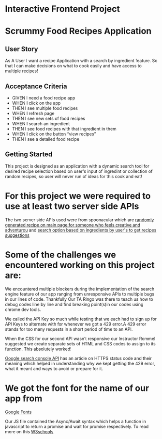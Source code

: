 # Interactive Frontend Project
<h1>Scrummy Food Recipes Application</h1>

## User Story

As A User 
I want a recipe Application with a search by ingredient feature.
So that I can make decisions on what to cook easily and have access to multiple recipes!

## Acceptance Criteria

<ul>
<li>GIVEN I need a food recipe app</li>
<li>WHEN I click on the app </li>
<li>THEN I see multiple food recipes</li>
<li>WHEN I refresh page </li>
<li>THEN I see new sets of food recipes</li>
<li>WHEN I search an ingredient	</li>
<li>THEN I see food recipes with that ingredient in them</li>
<li>WHEN I click on the button “view recipes”</li>
<li>THEN I see a detailed food recipe</li>
</ul>

## Getting Started
This project is designed as an application with a dynamic search tool for desired recipe selection based on user's input of ingredint or collection of random recipes, so user will never run of ideas for this cook and eat!


# For this project we were required to use at least two server side APIs
The two server side APIs used were from spoonacular which are <a href="https://api.spoonacular.com/recipes/findByIngredients?apiKey=${API_KEY2}">randomly generated recipe on main page for someone who feels creative and adventurou</a> and <a href="https://api.spoonacular.com/recipes/random?number=9&apiKey=${API_KEY2}">search option based on ingredients by user's to get recipes suggestions </a>
<br/>
# Some of the challenges we encountered working on this project are:

<p>We encountered multiple blockers during the implementation of the search engine feature of our app ranging from unresponsive APIs to multiple bugs in our lines of code. Thankfully Our TA Ringo was there to teach us how to debug codes line by line and find breaking point(s)in our codes using chrome dev tools.</p>

<p>We called the API Key so much while testing that we each had to sign up for API Keys to alternate with for whenever we got a 429 error.A 429 error stands for too many requests in a short period of time to an API.</p>
<p>When the CSS for our second API wasn’t responsive our Instructor Rommel suggested we create separate sets of HTML and CSS codes to assign to its function. This absolutely worked!</p>
<a href="https://developers.google.com/webmaster-tools/v1/errors">Google search console API</a> has an article on HTTPS status code and their meaning which helped in understanding why we kept getting the 429 error, what it meant and ways to avoid or prepare for it.

# We got the font for the name of our app from
<a href="https://fonts.googleapis.com/css2?family=Lobster&display=swap">Google Fonts</a>
<p>Our JS file contained the Async/Await syntax which helps a function in javascript to return a promise and wait for promise respectively. To read more on this <a href="https://www.w3schools.com/js/js_async.asp#:~:text=async%20makes%20a%20function%20return,function%20wait%20for%20a%20Promise">W3schools</a></p>


